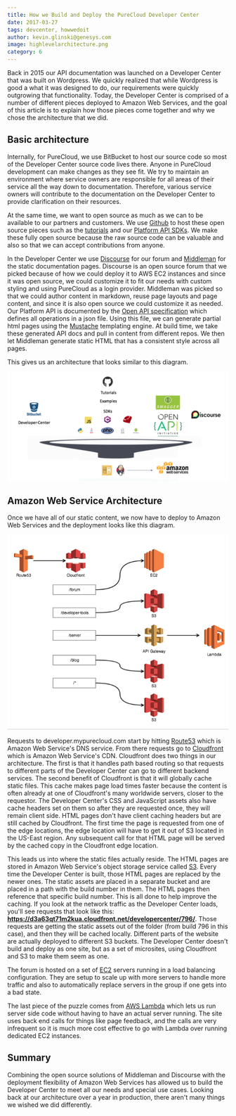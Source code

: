 ```yaml
---
title: How we Build and Deploy the PureCloud Developer Center
date: 2017-03-27
tags: devcenter, howwedoit
author: kevin.glinski@genesys.com
image: highlevelarchitecture.png
category: 6
---
```


Back in 2015 our API documentation was launched on a Developer Center that was built on Wordpress. We quickly realized that while Wordpress is good a what it was designed to do, our requirements were quickly outgrowing that functionality. Today, the Developer Center is comprised of a number of different pieces deployed to Amazon Web Services, and the goal of this article is to explain how those pieces come together and why we chose the architecture that we did.

## Basic architecture

Internally, for PureCloud, we use BitBucket to host our source code so most of the Developer Center source code lives there. Anyone in PureCloud development can make changes as they see fit. We try to maintain an environment where service owners are responsible for all areas of their service all the way down to documentation. Therefore, various service owners will contribute to the documentation on the Developer Center to provide clarification on their resources.

At the same time, we want to open source as much as we can to be available to our partners and customers. We use [Github](https://github.com/mypurecloud/) to host these open source pieces such as the [tutorials](https://developer.mypurecloud.com/api/tutorials.html) and our [Platform API SDKs](https://developer.mypurecloud.com/api/rest/client-libraries/). We make these fully open source because the raw source code can be valuable and also so that we can accept contributions from anyone.

In the Developer Center we use [Discourse](https://www.discourse.org/) for our forum and [Middleman](https://middlemanapp.com/) for the static documentation pages. Discourse is an open source forum that we picked because of how we could deploy it to AWS EC2 instances and since it was open source, we could customize it to fit our needs with custom styling and using PureCloud as a login provider. Middleman was picked so that we could author content in markdown, reuse page layouts and page content, and since it is also open source we could customize it as needed. Our Platform API is documented by the [Open API specification](https://www.openapis.org/) which defines all operations in a json file. Using this file, we can generate partial html pages using the [Mustache](https://mustache.github.io/) templating engine. At build time, we take these generated API docs and pull in content from different repos. We then let Middleman generate static HTML that has a consistent style across all pages.

 This gives us an architecture that looks similar to this diagram.

![Developer Center Architecture](highlevelarchitecture.png "Developer Center Architecture")

## Amazon Web Service Architecture

Once we have all of our static content, we now have to deploy to Amazon Web Services and the deployment looks like this diagram.

![AWS Architecture](aws.png "AWS Architecture")

Requests to developer.mypurecloud.com start by hitting [Route53](https://aws.amazon.com/route53/) which is Amazon Web Service's DNS service. From there requests go to [Cloudfront](https://aws.amazon.com/cloudfront/) which is Amazon Web Service's CDN. Cloudfront does two things in our architecture. The first is that it handles path based routing so that requests to different parts of the Developer Center can go to different backend services. The second benefit of Cloudfront is that it will globally cache static files. This cache makes page load times faster because the content is often already at one of Cloudfront's many worldwide servers, closer to the requestor. The Developer Center's CSS and JavaScript assets also have cache headers set on them so after they are requested once, they will remain client side. HTML pages don't have client caching headers but are still cached by Cloudfront. The first time the page is requested from one of the edge locations, the edge location will have to get it out of S3 located in the US-East region. Any subsequent call for that HTML page will be served by the cached copy in the Cloudfront edge location.

This leads us into where the static files actually reside. The HTML pages are stored in Amazon Web Service's object storage service called [S3](https://aws.amazon.com/s3/). Every time the Developer Center is built, those HTML pages are replaced by the newer ones. The static assets are placed in a separate bucket and are placed in a path with the build number in them. The HTML pages then reference that specific build number. This is all done to help improve the caching. If you look at the network traffic as the Developer Center loads, you'll see requests that look like this: **https://d3a63qt71m2kua.cloudfront.net/developercenter/796/**. Those requests are getting the static assets out of the folder (from build 796 in this case), and then they will be cached locally. Different parts of the website are actually deployed to different S3 buckets. The Developer Center doesn't build and deploy as one site, but as a set of microsites, using Cloudfront and S3 to make them seem as one.

The forum is hosted on a set of [EC2](https://aws.amazon.com/ec2/) servers running in a load balancing configuration. They are setup to scale up with more servers to handle more traffic and also to automatically replace servers in the group if one gets into a bad state.

The last piece of the puzzle comes from [AWS Lambda](https://aws.amazon.com/lambda/) which lets us run server side code without having to have an actual server running. The site uses back end calls for things like page feedback, and the calls are very infrequent so it is much more cost effective to go with Lambda over running dedicated EC2 instances.

## Summary

Combining the open source solutions of Middleman and Discourse with the deployment flexibility of Amazon Web Services has allowed us to build the Developer Center to meet all our needs and special use cases. Looking back at our architecture over a year in production, there aren't many things we wished we did differently.
